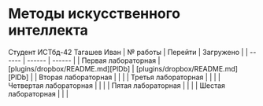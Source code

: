 # Методы искусственного интеллекта
Студент ИСТбд-42 Тагашев Иван
| № работы | Перейти | Загружено |
| ------ | ------ | ------ |
| Первая лабораторная | [plugins/dropbox/README.md][PlDb] | [plugins/dropbox/README.md][PlDb] |
| Вторая лабораторная |  |  |
| Третья лабораторная |  |  |
| Четвертая лабораторная |  |  |
| Пятая лабораторная |  |  |
| Шестая лабораторная |  |  |
